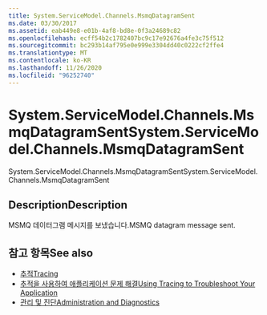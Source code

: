 ```yaml
---
title: System.ServiceModel.Channels.MsmqDatagramSent
ms.date: 03/30/2017
ms.assetid: eab449e8-e01b-4af8-bd8e-0f3a24689c82
ms.openlocfilehash: ecff54b2c1782407bc9c17e92676a4fe3c75f512
ms.sourcegitcommit: bc293b14af795e0e999e3304dd40c0222cf2ffe4
ms.translationtype: MT
ms.contentlocale: ko-KR
ms.lasthandoff: 11/26/2020
ms.locfileid: "96252740"
---
```

# <a name="systemservicemodelchannelsmsmqdatagramsent"></a><span data-ttu-id="44d0e-102">System.ServiceModel.Channels.MsmqDatagramSent</span><span class="sxs-lookup"><span data-stu-id="44d0e-102">System.ServiceModel.Channels.MsmqDatagramSent</span></span>

<span data-ttu-id="44d0e-103">System.ServiceModel.Channels.MsmqDatagramSent</span><span class="sxs-lookup"><span data-stu-id="44d0e-103">System.ServiceModel.Channels.MsmqDatagramSent</span></span>  
  
## <a name="description"></a><span data-ttu-id="44d0e-104">Description</span><span class="sxs-lookup"><span data-stu-id="44d0e-104">Description</span></span>  

 <span data-ttu-id="44d0e-105">MSMQ 데이터그램 메시지를 보냈습니다.</span><span class="sxs-lookup"><span data-stu-id="44d0e-105">MSMQ datagram message sent.</span></span>  
  
## <a name="see-also"></a><span data-ttu-id="44d0e-106">참고 항목</span><span class="sxs-lookup"><span data-stu-id="44d0e-106">See also</span></span>

- [<span data-ttu-id="44d0e-107">추적</span><span class="sxs-lookup"><span data-stu-id="44d0e-107">Tracing</span></span>](index.md)
- [<span data-ttu-id="44d0e-108">추적을 사용하여 애플리케이션 문제 해결</span><span class="sxs-lookup"><span data-stu-id="44d0e-108">Using Tracing to Troubleshoot Your Application</span></span>](using-tracing-to-troubleshoot-your-application.md)
- [<span data-ttu-id="44d0e-109">관리 및 진단</span><span class="sxs-lookup"><span data-stu-id="44d0e-109">Administration and Diagnostics</span></span>](../index.md)
